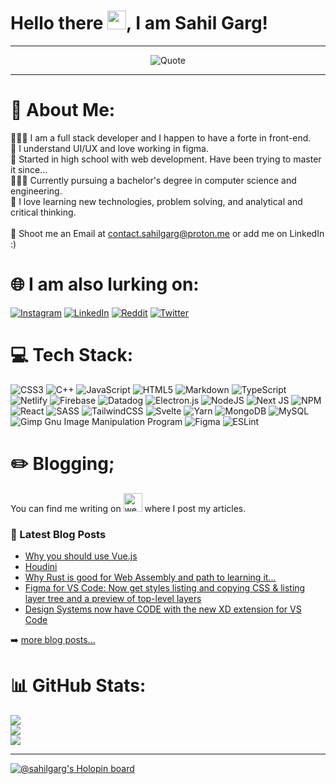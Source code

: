 # Hello there <img src="https://raw.githubusercontent.com/MartinHeinz/MartinHeinz/master/wave.gif" width="30px">, I am Sahil Garg!

---

<p align="center">
  <img src="https://quotes-github-readme.vercel.app/api?type=vetical&theme=radical" alt="Quote" />
</p>

---

# 💫 About Me:
👨🏻‍💻 I am a full stack developer and I happen to have a forte in front-end.<br>🧐 I understand UI/UX and love working in figma.<br>🏫 Started in high school with web development. Have been trying to master it since...<br>👨🏻‍🎓 Currently pursuing a bachelor's degree in computer science and engineering.<br>🌱 I love learning new technologies, problem solving, and analytical and critical thinking.<br><br>📨 Shoot me an Email at contact.sahilgarg@proton.me or add me on LinkedIn :)


# 🌐 I am also lurking on:
[![Instagram](https://img.shields.io/badge/Instagram-%23E4405F.svg?logo=Instagram&logoColor=white)](https://instagram.com/__sahil.garg_) [![LinkedIn](https://img.shields.io/badge/LinkedIn-%230077B5.svg?logo=linkedin&logoColor=white)](https://linkedin.com/in/sahil2004) [![Reddit](https://img.shields.io/badge/Reddit-%23FF4500.svg?logo=Reddit&logoColor=white)](https://reddit.com/user/realSahilGarg) [![Twitter](https://img.shields.io/badge/Twitter-%231DA1F2.svg?logo=Twitter&logoColor=white)](https://twitter.com/ahoy_sahil) 

# 💻 Tech Stack:
![CSS3](https://img.shields.io/badge/css3-%231572B6.svg?style=for-the-badge&logo=css3&logoColor=white) ![C++](https://img.shields.io/badge/c++-%2300599C.svg?style=for-the-badge&logo=c%2B%2B&logoColor=white) ![JavaScript](https://img.shields.io/badge/javascript-%23323330.svg?style=for-the-badge&logo=javascript&logoColor=%23F7DF1E) ![HTML5](https://img.shields.io/badge/html5-%23E34F26.svg?style=for-the-badge&logo=html5&logoColor=white) ![Markdown](https://img.shields.io/badge/markdown-%23000000.svg?style=for-the-badge&logo=markdown&logoColor=white) ![TypeScript](https://img.shields.io/badge/typescript-%23007ACC.svg?style=for-the-badge&logo=typescript&logoColor=white) ![Netlify](https://img.shields.io/badge/netlify-%23000000.svg?style=for-the-badge&logo=netlify&logoColor=#00C7B7) ![Firebase](https://img.shields.io/badge/firebase-%23039BE5.svg?style=for-the-badge&logo=firebase) ![Datadog](https://img.shields.io/badge/datadog-%23632CA6.svg?style=for-the-badge&logo=datadog&logoColor=white) ![Electron.js](https://img.shields.io/badge/Electron-191970?style=for-the-badge&logo=Electron&logoColor=white) ![NodeJS](https://img.shields.io/badge/node.js-6DA55F?style=for-the-badge&logo=node.js&logoColor=white) ![Next JS](https://img.shields.io/badge/Next-black?style=for-the-badge&logo=next.js&logoColor=white) ![NPM](https://img.shields.io/badge/NPM-%23000000.svg?style=for-the-badge&logo=npm&logoColor=white) ![React](https://img.shields.io/badge/react-%2320232a.svg?style=for-the-badge&logo=react&logoColor=%2361DAFB) ![SASS](https://img.shields.io/badge/SASS-hotpink.svg?style=for-the-badge&logo=SASS&logoColor=white) ![TailwindCSS](https://img.shields.io/badge/tailwindcss-%2338B2AC.svg?style=for-the-badge&logo=tailwind-css&logoColor=white) ![Svelte](https://img.shields.io/badge/svelte-%23f1413d.svg?style=for-the-badge&logo=svelte&logoColor=white) ![Yarn](https://img.shields.io/badge/yarn-%232C8EBB.svg?style=for-the-badge&logo=yarn&logoColor=white) ![MongoDB](https://img.shields.io/badge/MongoDB-%234ea94b.svg?style=for-the-badge&logo=mongodb&logoColor=white) ![MySQL](https://img.shields.io/badge/mysql-%2300f.svg?style=for-the-badge&logo=mysql&logoColor=white) ![Gimp Gnu Image Manipulation Program](https://img.shields.io/badge/Gimp-657D8B?style=for-the-badge&logo=gimp&logoColor=FFFFFF) 	![Figma](https://img.shields.io/badge/figma-%23F24E1E.svg?style=for-the-badge&logo=figma&logoColor=white) ![ESLint](https://img.shields.io/badge/ESLint-4B3263?style=for-the-badge&logo=eslint&logoColor=white)

# ✏️ Blogging;
You can find me writing on [<img src='https://cdn.jsdelivr.net/npm/simple-icons@3.0.1/icons/dev-dot-to.svg' alt='website' height='30'>](https://dev.to/sahilgarg)  where I post my articles.

### 📕 Latest Blog Posts
<!-- BLOG-POST-LIST:START -->
- [Why you should use Vue.js](https://dev.to/sahilgarg/why-should-you-use-vue-js-163n)
- [Houdini](https://dev.to/sahilgarg/houdini-1lbp)
- [Why Rust is good for Web Assembly and path to learning it...](https://dev.to/sahilgarg/why-rust-is-good-for-web-assembly-and-path-to-learning-it-2njf)
- [Figma for VS Code: Now get styles listing and copying CSS &amp; listing layer tree and a preview of top-level layers](https://dev.to/sahilgarg/figma-for-vs-code-now-get-styles-listing-and-copying-css-listing-layer-tree-and-a-preview-of-top-level-layers-4m3f)
- [Design Systems now have CODE with the new XD extension for VS Code](https://dev.to/sahilgarg/design-systems-now-have-code-with-the-new-xd-extension-for-vs-code-3ood)
<!-- BLOG-POST-LIST:END -->

➡️ [more blog posts...](https://dev.to/sahilgarg)

# 📊 GitHub Stats:
![](https://github-readme-stats.vercel.app/api?username=sahil2004&theme=radical&hide_border=false&include_all_commits=true&count_private=true)<br/>
![](https://github-readme-streak-stats.herokuapp.com/?user=sahil2004&theme=radical&hide_border=false)<br/>
![](https://github-readme-stats.vercel.app/api/top-langs/?username=sahil2004&theme=radical&hide_border=false&include_all_commits=true&count_private=true&layout=compact)

---

[![@sahilgarg's Holopin board](https://holopin.me/sahilgarg)](https://holopin.io/@sahilgarg)
